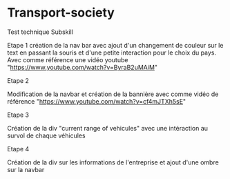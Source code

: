 # Transport-society

Test technique Subskill

Etape 1 création de la nav bar avec ajout d'un changement de couleur sur le text en passant la souris et d'une petite interaction pour le choix du pays. Avec comme référence une vidéo youtube "https://www.youtube.com/watch?v=ByraB2uMAiM"

Etape 2

Modification de la navbar et création de la bannière avec comme vidéo de référence "https://www.youtube.com/watch?v=cf4mJTXh5sE"

Etape 3

Création de la div "current range of vehicules" avec une intéraction au survol de chaque véhicules

Etape 4

Création de la div sur les informations de l'entreprise et ajout d'une ombre sur la navbar
